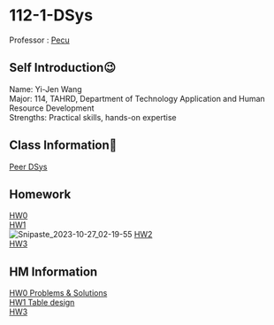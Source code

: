# 112-1-DSys
Professor : [Pecu](https://github.com/pecu)

Self Introduction😉
-------------
Name: Yi-Jen Wang <br />
Major: 114, TAHRD, Department of Technology Application and Human Resource Development <br />
Strengths: Practical skills, hands-on expertise <br />

Class Information👾
-------------
[Peer DSys](https://docs.google.com/spreadsheets/d/1Q7xZrNQcNulzj7rhAGlexjkjkXMrw-MnCfyo7CtSp_o/edit#gid=847386397)<br />

Homework
-------------
[HW0](https://youtu.be/ap3meUvQuCw?si=Ko7y6u-tR81fOxIS)<br />
[HW1](https://youtu.be/Ql8h9iazgLI?si=lTdWV7BgTZUXI0Iz)<br />
![Snipaste_2023-10-27_02-19-55](https://github.com/yiiiiijen/112-1-DSys/assets/113078633/91a82749-ade7-4481-8a89-5c7317b7e80e)
[HW2]()<br />
[HW3]()<br />

HM Information
-------------
[HW0 Problems & Solutions](https://docs.google.com/document/d/1r9LlE-h16JYxYYChJSPGpqAX8QjQscQpwwmhhZej95M/edit?usp=sharing)<br />
[HW1 Table design](https://docs.google.com/document/d/1QuQZ4SdZn4mRjRwctvBSnrZoVTLuaRBInBeFhiTPiow/edit?usp=sharing)<br />
[HW3]()<br />
